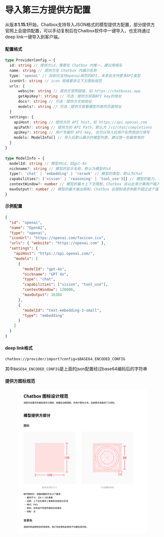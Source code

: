 # 导入第三方提供方配置

从版本**1.15.1**开始，Chatbox支持导入JSON格式的模型提供方配置，部分提供方官网上会提供配置，可以手动复制后在Chatbox软件中一键导入，也支持通过deep link一键导入到客户端。

#### 配置格式

```typescript
type ProviderConfig = {
  id: string // 提供方id，需要在 Chatbox 内唯一，建议用域名
  name: string // 提供方在 Chatbox 内展示名称
  type: 'openai' // 目前仅支持openai规范的API，未来会支持更多API类型
  iconUrl: string // icon 规格要求见下方图标规范
  urls: {
      website: string // 提供方官网链接，如 https://chatboxai.app
      getApiKey?: string // 可选：提供方获取API key的地址
      docs?: string // 可选：提供方文档地址
      models?: string // 可选：提供方查看模型列表的页面地址
  }
  settings: {
    apiHost: string // 提供方的 API host，如 https://api.openai.com
    apiPath?: string // 提供方的 API Path，默认为 /v1/chat/completions
    apiKey?: string // 用户专属的 API key, 也可以导入后用户在界面自行填写
    models: ModelInfo[] // 导入后默认展示的模型列表，建议放一些最常用的
  } 
}

type ModelInfo = {
  modelId: string // 模型的id，如gpt-4o
  nickname?: string // 模型的显示名称，默认为模型的id
  type?: 'chat' | 'embedding' | 'rerank' // 模型的类型，默认为chat
  capabilities?: ('vision' | 'reasoning' | 'tool_use')[] // 模型的能力，决定了 Chatbox 如何调用这些模型
  contextWindow?: number // 模型的最大上下文限制，Chatbox 会以此来计算用户输入限制
  maxOutput?: number // 模型的最大输出限制，Chatbox 会限制请求参数不超过这个值，留空则不会限制
}

```

#### 示例配置

```json
{
  "id": "openai",
  "name": "OpenAI",
  "type": "openai",
  "iconUrl": "https://openai.com/favicon.ico",
  "urls": { "website": "https://openai.com" },
  "settings": {
    "apiHost": "https://api.openai.com/",
    "models": [
      {
        "modelId": "gpt-4o",
        "nickname": "GPT 4o",
        "type": "chat",
        "capabilities": ["vision", "tool_use"],
        "contextWindow": 128000,
        "maxOutput": 16384
      },
      {
        "modelId": "text-embedding-3-small",
        "type": "embedding"
      }
    ]
  }
}

```

#### deep link格式

```
chatbox://provider/import?config=$BASE64_ENCODED_CONFIG
```

其中`BASE64_ENCODED_CONFIG`是上面的json配置经过base64编码后的字符串

#### 提供方图标规范

<figure><img src="../../.gitbook/assets/image.png" alt=""><figcaption></figcaption></figure>
